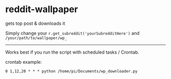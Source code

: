 # reddit-wallpaper
gets top post &amp; downloads it

Simply change your `r.get_subreddit('yourSubredditHere')`
and `/your/path/to/wallpaper/wp_`

***

Works best if you run the script
with scheduled tasks / Crontab.

crontab example:

`0 1,12,20 * * * python /home/pi/Documents/wp_downloader.py`
